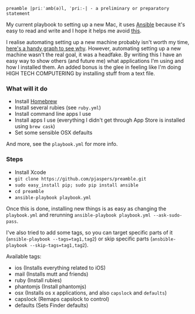 `preamble |priːˈamb(ə)l, ˈpriː-| - a preliminary or preparatory statement`

My current playbook to setting up a new Mac, it uses [Ansible](http://www.ansible.com/home) because it's easy to read and write and I hope it helps me avoid [this](http://xkcd.com/1319/).

I realise automating setting up a new machine probably isn't worth my time, [here's a handy graph to see why](http://xkcd.com/1205/). However, automating setting up a new machine wasn't the real goal, it was a headfake. By writing this I have an easy way to show others (and future me) what applications I'm using and how I installed them. An added bonus is the glee in feeling like I'm doing HIGH TECH COMPUTERING by installing stuff from a text file.

### What will it do

- Install [Homebrew](http://brew.sh)
- Install several rubies (see `ruby.yml`)
- Install command line apps I use
- Install apps I use (everything I didn't get through App Store is installed using `brew cask`)
- Set some sensible OSX defaults

And more, see the `playbook.yml` for more info.

### Steps

- Install Xcode
- `git clone https://github.com/pjaspers/preamble.git`
- `sudo easy_install pip; sudo pip install ansible`
- `cd preamble`
- `ansible-playbook playbook.yml`

Once this is done, installing new things is as easy as changing the `playbook.yml` and rerunning `ansible-playbook playbook.yml --ask-sudo-pass`.

I've also tried to add some tags, so you can target specific parts of it (`ansible-playbook --tags=tag1,tag2`) or skip specific parts (`ansbible-playbook --skip-tags=tag1,tag2`).

Available tags:

- ios (Installs everything related to iOS)
- mail (Installs mutt and friends)
- ruby (Install rubies)
- phantomjs (Install phantomjs)
- osx (Installs os x applications, and also `capslock` and `defaults`)
- capslock (Remaps capslock to control)
- defaults (Sets Finder defaults)